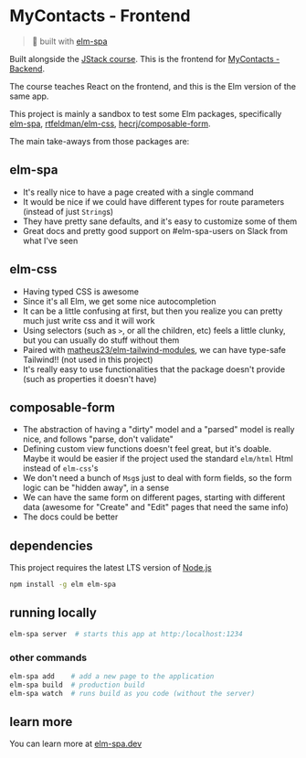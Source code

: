 # MyContacts - Frontend

> 🌳  built with [elm-spa](https://elm-spa.dev)

Built alongside the [JStack course](https://jstack.com.br/).
This is the frontend for [MyContacts - Backend](https://github.com/NeoVier/mycontacts-backend).

The course teaches React on the frontend, and this is the Elm version of the same app.

This project is mainly a sandbox to test some Elm packages, specifically
[elm-spa](https://www.elm-spa.dev/),
[rtfeldman/elm-css](https://package.elm-lang.org/packages/rtfeldman/elm-css/latest/),
[hecrj/composable-form](https://package.elm-lang.org/packages/hecrj/composable-form/latest/).

The main take-aways from those packages are:

## elm-spa

- It's really nice to have a page created with a single command
- It would be nice if we could have different types for route parameters (instead of just `String`s)
- They have pretty sane defaults, and it's easy to customize some of them
- Great docs and pretty good support on #elm-spa-users on Slack from what I've seen

## elm-css

- Having typed CSS is awesome
- Since it's all Elm, we get some nice autocompletion
- It can be a little confusing at first, but then you realize you can pretty much just write css and it will work
- Using selectors (such as `>`, or all the children, etc) feels a little clunky, but you can usually do stuff without them
- Paired with [matheus23/elm-tailwind-modules](https://github.com/matheus23/elm-tailwind-modules), we can have type-safe Tailwind!! (not used in this project)
- It's really easy to use functionalities that the package doesn't provide (such as properties it doesn't have)

## composable-form

- The abstraction of having a "dirty" model and a "parsed" model is really nice, and follows "parse, don't validate"
- Defining custom view functions doesn't feel great, but it's doable. Maybe it would be easier if the project used the standard `elm/html` Html instead of `elm-css`'s
- We don't need a bunch of `Msg`s just to deal with form fields, so the form logic can be "hidden away", in a sense
- We can have the same form on different pages, starting with different data (awesome for "Create" and "Edit" pages that need the same info)
- The docs could be better

## dependencies

This project requires the latest LTS version of [Node.js](https://nodejs.org/)

```bash
npm install -g elm elm-spa
```

## running locally

```bash
elm-spa server  # starts this app at http:/localhost:1234
```

### other commands

```bash
elm-spa add    # add a new page to the application
elm-spa build  # production build
elm-spa watch  # runs build as you code (without the server)
```

## learn more

You can learn more at [elm-spa.dev](https://elm-spa.dev)
